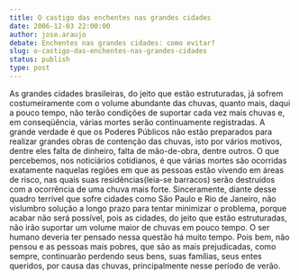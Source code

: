 ```yaml
---
title: O castigo das enchentes nas grandes cidades
date: 2006-12-03 22:00:00
author: jose.araujo
debate: Enchentes nas grandes cidades: como evitar?
slug: o-castigo-das-enchentes-nas-grandes-cidades
status: publish 
type: post
---
```


As grandes cidades brasileiras, do jeito que estão estruturadas, já sofrem costumeiramente com o volume abundante das chuvas, quanto mais, daqui a pouco tempo, não terão condições de suportar cada vez mais chuvas e, em conseqüência, várias mortes serão continuamente registradas. A grande verdade é que os Poderes Públicos não estão preparados para realizar grandes obras de contenção das chuvas, isto por vários motivos, dentre eles falta de dinheiro, falta de mão-de-obra, dentre outros. O que percebemos, nos noticiários cotidianos, é que várias mortes são ocorridas exatamente naquelas regiões em que as pessoas estão vivendo em áreas de risco, nas quais suas residências(leia-se barracos) serão destruídos com a ocorrência de uma chuva mais forte. Sinceramente, diante desse quadro terrível que sofre cidades como São Paulo e Rio de Janeiro, não vislumbro solução a longo prazo para tentar minimizar o problema, porque acabar não será possível, pois as cidades, do jeito que estão estruturadas, não irão suportar um volume maior de chuvas em pouco tempo. O ser humano deveria ter pensado nessa questão há muito tempo. Pois bem, não pensou e as pessoas mais pobres, que são as mais prejudicadas, como sempre, continuarão perdendo seus bens, suas famílias, seus entes queridos, por causa das chuvas, principalmente nesse período de verão.
